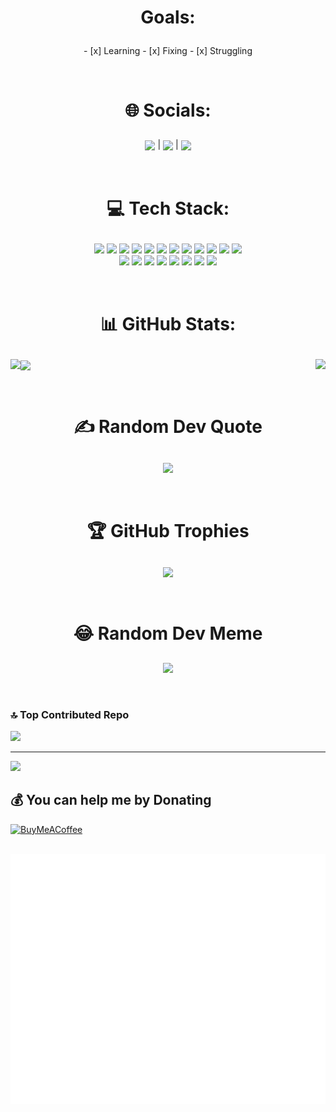 <div>
	<h1><p align="center"><b>Goals:</b></p></h1>
	<p align="center">
		- [x] Learning
		- [x] Fixing
		- [x] Struggling
	</p>
</p>
</div>
</br>

<div>
  <h1><p align="center"><b>🌐 Socials:</b></p></h1>
  <p align="center">
    <a href="#"><sub><img src="https://img.shields.io/badge/Discord-%237289DA.svg?logo=discord&logoColor=white"></sub></a> |
    <a href="#"><sub><img src="https://img.shields.io/badge/Reddit-%23FF4500.svg?logo=Reddit&logoColor=white"></sub></a> |
    <a href="#"><sub><img src="https://img.shields.io/badge/-Stackoverflow-FE7A16?logo=stack-overflow&logoColor=white"></sub></a>
  </p>
</div>
</br>

<div>
  <h1><p align="center">💻 Tech Stack:</p></h1>
  <p align="center" width="100%">
    <img  src="https://img.shields.io/badge/css3-%231572B6.svg?style=flat&logo=css3&logoColor=white">
    <img  src="https://img.shields.io/badge/html5-%23E34F26.svg?style=flat&logo=html5&logoColor=white">
    <img  src="https://img.shields.io/badge/java-%23ED8B00.svg?style=flat&logo=java&logoColor=white">
    <img  src="https://img.shields.io/badge/markdown-%23000000.svg?style=flat&logo=markdown&logoColor=white">
    <img  src="https://img.shields.io/badge/python-3670A0?style=flat&logo=python&logoColor=ffdd54">
    <img  src="https://img.shields.io/badge/rust-%23000000.svg?style=flat&logo=rust&logoColor=white">
    <img  src="https://img.shields.io/badge/shell_script-%23121011.svg?style=flat&logo=gnu-bash&logoColor=white">
    <img  src="https://img.shields.io/badge/unreal-%2320232a.svg?style=flat&logo=unreal-engine&logoColor=white">
    <img  src="https://img.shields.io/badge/android-%2320232a.svg?style=flat&logo=android&logoColor=%a4c639">
    <img  src="https://img.shields.io/badge/apache-%23D42029.svg?style=flat&logo=apache&logoColor=white">
    <img  src="https://img.shields.io/badge/nginx-%23009639.svg?style=flat&logo=nginx&logoColor=white">
    <img  src="https://img.shields.io/badge/MongoDB-%234ea94b.svg?style=flat&logo=mongodb&logoColor=white"></br>
    <img  src="https://img.shields.io/badge/Linux-FCC624?style=flat&logo=linux&logoColor=black">
    <img  src="https://img.shields.io/badge/-Arduino-00979D?style=flat&logo=Arduino&logoColor=white">
    <img  src="https://img.shields.io/badge/-RaspberryPi-C51A4A?style=flat&logo=Raspberry-Pi">
    <img  src="https://img.shields.io/badge/Trello-%23026AA7.svg?style=flat&logo=Trello&logoColor=white">
    <img  src="https://img.shields.io/badge/docker-%230db7ed.svg?style=flat&logo=docker&logoColor=white">
    <img  src="https://img.shields.io/badge/Postman-FF6C37?style=flat&logo=postman&logoColor=white">
    <img  src="https://img.shields.io/badge/go-%2300ADD8.svg?style=flat&logo=go&logoColor=white">
    <img src= "https://img.shields.io/badge/javascript-%23323330.svg?style=flat&logo=javascript&logoColor=%23F7DF1E">
  </p>
</div>
</br>

<div>
  <h1><p align="center"><b>📊 GitHub Stats:</b></p></h1>
  <p width="100%">
  <img align="left" src="https://github-readme-stats.vercel.app/api?username=TFang&theme=gotham&hide_border=false&include_all_commits=true&count_private=true">
  <img align="right" src="https://github-readme-streak-stats.herokuapp.com/?user=TFang&theme=gotham&hide_border=false">
  <img align="center" src="https://github-readme-stats.vercel.app/api/top-langs/?username=TFang&theme=gotham&hide_border=false&include_all_commits=true&count_private=true&layout=compact">
  </p>
</div>
</br>

<div>
	<h1><p align="center"><b>✍️ Random Dev Quote</b></p></h1>
	<p align="center">
		<a href="#"><sub><img src="https://quotes-github-readme.vercel.app/api?type=horizontal&theme=dark"></sub></a> 
	</p>
</div>
</br>

<div>
	<h1><p align="center"><b>🏆 GitHub Trophies</b></p></h1>
	<p align="center">
		<a href="#"><sub><img src="https://github-profile-trophy.vercel.app/?username=TomFang1&theme=onestar&no-frame=true&no-bg=true&margin-w=4"></sub></a> 
	</p>
</div>
</br>

<div>
	<h1><p align="center"><b>😂 Random Dev Meme</b></p></h1>
	<p align="center">
		<a href="#"><sub><img src="https://imgs.search.brave.com/SMp1eCNUviJBES3n8GPnK22FWsHcdbIhFjoTxjzp7W0/rs:fit:700:623:1/g:ce/aHR0cHM6Ly9haHNl/ZWl0LmNvbS9raW5n/LWluY2x1ZGUvdXBs/b2Fkcy8yMDIxLzA1/L3RodW1iXzE4OTg5/NTYxOV8xMTE0NzU5/NDI1Njk5MDU1XzI3/NTUzOTMyNjU0NDE2/MjI0NF9uLTQzNzAw/MzYzOTguanBn"></sub></a> 
	</p>
</div>
</br>


### 🔝 Top Contributed Repo
![](https://github-contributor-stats.vercel.app/api?username=TFang&limit=5&theme=dark_dimmed&combine_all_yearly_contributions=true)


---
[![](https://visitcount.itsvg.in/api?id=TFang&icon=2&color=8)](https://visitcount.itsvg.in)

  ## 💰 You can help me by Donating
  [![BuyMeACoffee](https://img.shields.io/badge/Buy%20Me%20a%20Coffee-ffdd00?style=for-the-badge&logo=buy-me-a-coffee&logoColor=black)](https://buymeacoffee.com/https://www.buymeacoffee.com/TFang) 


<div align="center">
	<br>
  <img src="mysvg.svg" width="800" height="400" alt="Click to see the source">
	<br>
</div>


